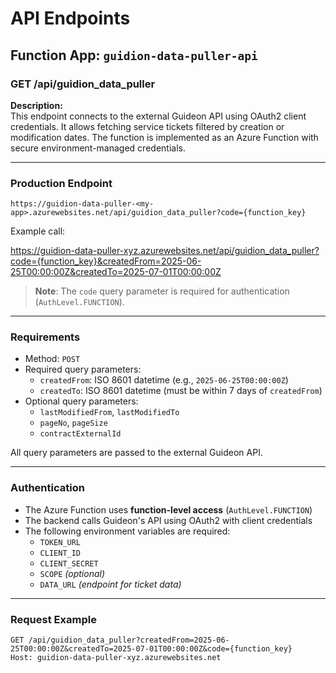 # API Endpoints

## Function App: `guidion-data-puller-api`

### GET /api/guidion_data_puller

**Description:**  
This endpoint connects to the external Guideon API using OAuth2 client credentials. It allows fetching service tickets filtered by creation or modification dates. The function is implemented as an Azure Function with secure environment-managed credentials.

---

### Production Endpoint

`https://guidion-data-puller-<my-app>.azurewebsites.net/api/guidion_data_puller?code={function_key}`

Example call:

https://guidion-data-puller-xyz.azurewebsites.net/api/guidion_data_puller?code={function_key}&createdFrom=2025-06-25T00:00:00Z&createdTo=2025-07-01T00:00:00Z


>  **Note**: The `code` query parameter is required for authentication (`AuthLevel.FUNCTION`).

---

### Requirements

- Method: `POST`
- Required query parameters:
  - `createdFrom`: ISO 8601 datetime (e.g., `2025-06-25T00:00:00Z`)
  - `createdTo`: ISO 8601 datetime (must be within 7 days of `createdFrom`)
- Optional query parameters:
  - `lastModifiedFrom`, `lastModifiedTo`
  - `pageNo`, `pageSize`
  - `contractExternalId`

All query parameters are passed to the external Guideon API.

---

### Authentication

- The Azure Function uses **function-level access** (`AuthLevel.FUNCTION`)
- The backend calls Guideon's API using OAuth2 with client credentials
- The following environment variables are required:
  - `TOKEN_URL`
  - `CLIENT_ID`
  - `CLIENT_SECRET`
  - `SCOPE` *(optional)*
  - `DATA_URL` *(endpoint for ticket data)*

---

### Request Example

```http
GET /api/guidion_data_puller?createdFrom=2025-06-25T00:00:00Z&createdTo=2025-07-01T00:00:00Z&code={function_key}
Host: guidion-data-puller-xyz.azurewebsites.net
